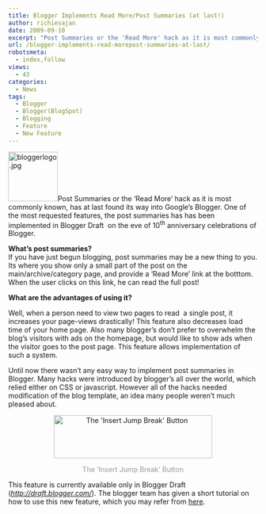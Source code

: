 ```yaml
---
title: Blogger Implements Read More/Post Summaries (at last!)
author: richiesajan
date: 2009-09-10
excerpt: "Post Summaries or the 'Read More' hack as it is most commonly known, has at last found its way into Google's Blogger. One of the most requested features, the post summaries has has been implemented in Blogger Draft  on the eve of 10th anniversary celebrations of Blogger."
url: /blogger-implements-read-morepost-summaries-at-last/
robotsmeta:
  - index,follow
views:
  - 43
categories:
  - News
tags:
  - Blogger
  - Blogger(BlogSpot)
  - Blogging
  - Feature
  - New Feature
---
```

<img class="alignleft size-full  wp-image-51118" src="http://cdn.devilsworkshop.org/files/2009/02/bloggerlogo.jpg" alt="bloggerlogo.jpg" height="100" />Post Summaries or the &#8216;Read More&#8217; hack as it is most commonly known, has at last found its way into Google&#8217;s Blogger. One of the most requested features, the post summaries has has been implemented in Blogger Draft  on the eve of 10<sup>th</sup> anniversary celebrations of Blogger.

<!--more-->

**What&#8217;s post summaries?**  
If you have just begun blogging, post summaries may be a new thing to you. Its where you show only a small part of the post on the main/archive/category page, and provide a &#8216;Read More&#8217; link at the botttom. When the user clicks on this link, he can read the full post!

**What are the advantages of using it?**

Well, when a person need to view two pages to read  a single post, it increases your page-views drastically! This feature also decreases load time of your home page. Also many blogger&#8217;s don&#8217;t prefer to overwhelm the blog&#8217;s visitors with ads on the homepage, but would like to show ads when the visitor goes to the post page. This feature allows implementation of such a system.

Until now there wasn&#8217;t any easy way to implement post summaries in Blogger. Many hacks were introduced by blogger&#8217;s all over the world, which relied either on CSS or javascript. However all of the hacks needed modification of the blog template, an idea many people weren&#8217;t much pleased about.

<p style="text-align: center">
  <img class="size-full wp-image-14009 aligncenter" src="http://cdn.devilsworkshop.org/files/2009/09/ATJ11.PNG" alt="The 'Insert Jump Break' Button" width="320" height="87" />
</p>

<p style="text-align: center">
  <span style="color: #999999">The &#8216;Insert Jump Break&#8217; Button</span>
</p>

This feature is currently available only in Blogger Draft (*<a href="http://draft.blogger.com/" onclick="_gaq.push(['_trackEvent', 'outbound-article', 'http://draft.blogger.com/', 'http://draft.blogger.com/']);" target="_blank">http://draft.blogger.com/</a>*). The blogger team has given a short tutorial on how to use this new feature, which you may refer from <a href="http://www.google.com/support/blogger/bin/answer.py?answer=154172" onclick="_gaq.push(['_trackEvent', 'outbound-article', 'http://www.google.com/support/blogger/bin/answer.py?answer=154172', 'here']);" target="_blank">here</a>.
